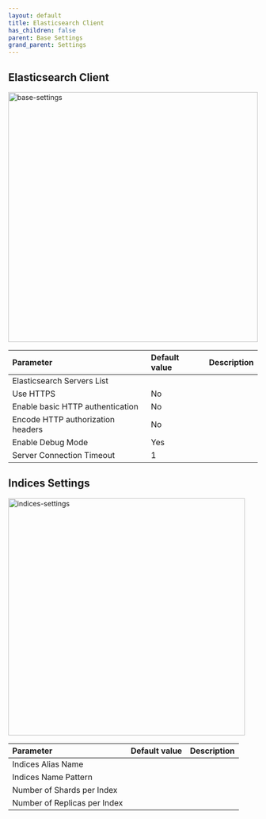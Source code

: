 ```yaml
---
layout: default
title: Elasticsearch Client
has_children: false
parent: Base Settings
grand_parent: Settings
---
```


## Elasticsearch Client

<img width="504" alt="base-settings" src="https://user-images.githubusercontent.com/98949123/155967436-1b226fc7-fc0f-453d-9fea-1e30d6987d40.PNG">

| Parameter    | Default value | Description |
|:-------------|:------|:------|
|Elasticsearch Servers List|||
|Use HTTPS|No||
|Enable basic HTTP authentication|No||
|Encode HTTP authorization headers|No||
|Enable Debug Mode|Yes||
|Server Connection Timeout|1||

## Indices Settings

<img width="478" alt="indices-settings" src="https://user-images.githubusercontent.com/98949123/155967887-09927aa3-f83b-455d-9b85-21981edb8dfa.PNG">

| Parameter    | Default value | Description |
|:-------------|:------|:------|
|Indices Alias Name|||
|Indices Name Pattern	|||
|Number of Shards per Index	|||
|Number of Replicas per Index|||
